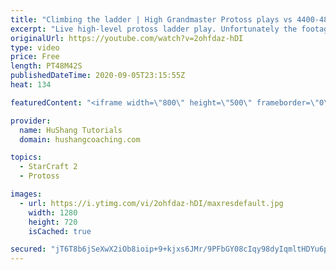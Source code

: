 ```yaml
---
title: "Climbing the ladder | High Grandmaster Protoss plays vs 4400-4800 players"
excerpt: "Live high-level protoss ladder play. Unfortunately the footage came out quite choppy at some points and I was considering just not posting today, but I will post it anyways in case a few of you want to watch still. I'm trying to figure out what the cause of the lag is and hopefully I can get some cleaner"
originalUrl: https://youtube.com/watch?v=2ohfdaz-hDI
type: video
price: Free
length: PT48M42S
publishedDateTime: 2020-09-05T23:15:55Z
heat: 134

featuredContent: "<iframe width=\"800\" height=\"500\" frameborder=\"0\" src=\"https://www.youtube.com/embed/2ohfdaz-hDI\" allow=\"accelerometer; autoplay; encrypted-media; gyroscope; picture-in-picture\" allowfullscreen></iframe>"

provider:
  name: HuShang Tutorials
  domain: hushangcoaching.com

topics:
  - StarCraft 2
  - Protoss

images:
  - url: https://i.ytimg.com/vi/2ohfdaz-hDI/maxresdefault.jpg
    width: 1280
    height: 720
    isCached: true

secured: "jT6T8b6jSeXwX2iOb8ioip+9+kjxs6JMr/9PFbGY08cIqy98dyIqmltHDYu6p7bJsBOEhGu08mzON8JsYM3A/XcbqZB5wwO6/CscfBr7u9jp9GjLx4owzqSdpchy6+Q9x9lmBiBEnSf+7E6sULfPPGzA/Gk/NEyTKUU2VxgkjlO08cvXg94ntDelqqYuio8pioLguYQmELqecGqB3Teya5LhvbBL5ZAsUgXUAmLtEdZxuB/N2P0EBCGcSlBHKkwVVR1i2gf6wXOQ9GZWX40cKMWSdZK69nOVycXRaneGEPcj/ZGtJSl+C8G4+1RLVvLt7i8Jmv+R0W2oV4xbJk23z+c1OY8oQvj74GgJ9Fk+nU9nV75oymETBit8jlpdkyG9pyKYrK99pY43VLr0JDvpgk1fKtoD7pF/AwtA+C1IihE=;U8mdrPdtDqdH69oucJqU2Q=="
---
```


